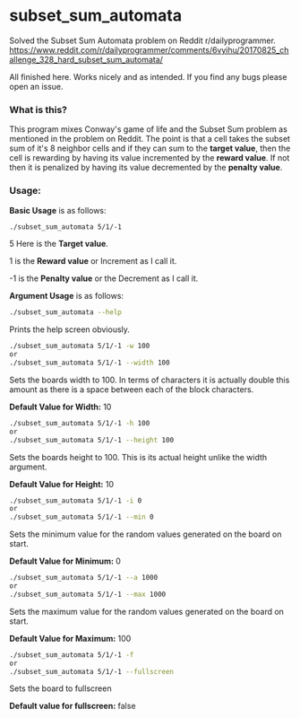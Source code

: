 # subset_sum_automata

Solved the Subset Sum Automata problem on Reddit r/dailyprogrammer. 
https://www.reddit.com/r/dailyprogrammer/comments/6vyihu/20170825_challenge_328_hard_subset_sum_automata/

All finished here. Works nicely and as intended. If you find any bugs please open an issue.

### What is this?

This program mixes Conway's game of life and the Subset Sum problem as mentioned in the problem on Reddit. The point is that a cell takes the subset sum of it's 8 neighbor cells and if they can sum to the __target value__, then the cell is rewarding by having its value incremented by the __reward value__. If not then it is penalized by having its value decremented by the __penalty value__.

### Usage:

__Basic Usage__ is as follows:
```bash
./subset_sum_automata 5/1/-1
```
5 Here is the __Target value__.

1 is the __Reward value__ or Increment as I call it.

-1 is the __Penalty value__ or the Decrement as I call it.


__Argument Usage__ is as follows:

```bash
./subset_sum_automata --help
```
Prints the help screen obviously.

```bash
./subset_sum_automata 5/1/-1 -w 100
or
./subset_sum_automata 5/1/-1 --width 100
```
Sets the boards width to 100. In terms of characters it is actually double this amount as there is a space between each of the block characters.

__Default Value for Width:__ 10

```bash
./subset_sum_automata 5/1/-1 -h 100
or
./subset_sum_automata 5/1/-1 --height 100
```
Sets the boards height to 100. This is its actual height unlike the width argument.

__Default Value for Height:__ 10

```bash
./subset_sum_automata 5/1/-1 -i 0
or
./subset_sum_automata 5/1/-1 --min 0
```
Sets the minimum value for the random values generated on the board on start.

__Default Value for Minimum:__ 0

```bash
./subset_sum_automata 5/1/-1 --a 1000
or
./subset_sum_automata 5/1/-1 --max 1000
```
Sets the maximum value for the random values generated on the board on start.

__Default Value for Maximum:__ 100

```bash
./subset_sum_automata 5/1/-1 -f
or
./subset_sum_automata 5/1/-1 --fullscreen
```
Sets the board to fullscreen

__Default value for fullscreen:__ false
